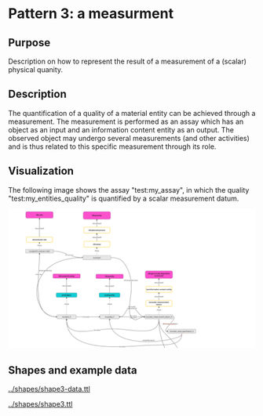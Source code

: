 # Pattern 3: a measurment
## Purpose
Description on how to represent the result of a measurement of a (scalar) physical quanity.

## Description
The quantification of a quality of a material entity can be achieved through a measurement. 
The measurement is performed as an assay which has an object as an input and an information 
content entity as an output. The observed object may undergo several measurements (and other
activities) and is thus related to this specific measurement through its role. 

## Visualization
The following image shows the assay "test:my_assay", in which the quality "test:my_entities_quality" is quantified by a scalar measurement datum. 

<img src="https://raw.githubusercontent.com/materialdigital/core-ontology/develop-3.0.0/patterns/pattern3.png" alt="pattern3 image" width="750"/>
          
## Shapes and example data
[../shapes/shape3-data.ttl](../shapes/shape3-data.ttl)

[../shapes/shape3.ttl](../shapes/shape3.ttl)

